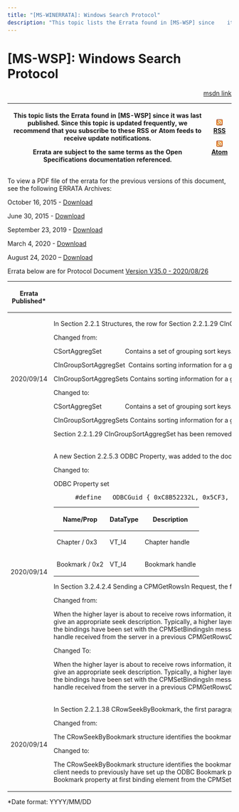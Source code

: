 ```yaml
---
title: "[MS-WINERRATA]: Windows Search Protocol"
description: "This topic lists the Errata found in [MS-WSP] since    it was last published. Since this topic is updated frequently, we recommend    that you"
---
```


# [MS-WSP]: Windows Search Protocol

<p align="right"><a href="https://msdn.microsoft.com/en-us/library/52a418c4-7503-4c50-b144-3dc450d5bc98">msdn link</a></p>
<p> </p>

<table>
 <thead>
  <tr>
   <th>
   <p>This topic lists the Errata found in [MS-WSP] since
   it was last published. Since this topic is updated frequently, we recommend
   that you subscribe to these RSS or Atom feeds to receive update
   notifications.</p>
   <p>Errata are subject to the same terms as the
   Open Specifications documentation referenced.</p>
   </th>
   <th>
   <p><img id="Picture 5" src="MS-WINERRATA_files/image001.png"><span><a href="http://blogs.msdn.com/b/protocol_content_errata/rss.aspx">RSS</a></span>
   </p>
   <p><img id="Picture 6" src="MS-WINERRATA_files/image001.png"><span><a href="http://blogs.msdn.com/b/protocol_content_errata/atom.aspx">Atom</a></span>
   </p>
   <p> </p>
   </th>
  </tr>
 </thead>
</table>

<p>To view a PDF file of the errata for the previous versions
of this document, see the following ERRATA Archives:</p>

<p>October 16, 2015 - <span><a href="http://go.microsoft.com/fwlink/?LinkID=690377">Download</a></span></p>

<p>June 30, 2015 - <span><a href="http://go.microsoft.com/fwlink/?LinkId=617579">Download</a></span> </p>

<p>September 23, 2019 - <span><a href="https://winprotocoldoc.blob.core.windows.net/productionwindowsarchives/MS-WINERRATA/%5bMS-WINERRATA%5d-190923.pdf">Download</a></span>
</p>

<p>March 4, 2020 - <span><a href="https://winprotocoldoc.blob.core.windows.net/productionwindowsarchives/MS-WINERRATA/%5bMS-WINERRATA%5d-200304.pdf">Download</a></span></p>

<p>August 24, 2020 – <span><a href="https://winprotocoldoc.blob.core.windows.net/productionwindowsarchives/MS-WINERRATA/%5bMS-WINERRATA%5d-200824.pdf">Download</a></span></p>

<p>Errata below are for Protocol Document <span><a href="https://docs.microsoft.com/en-us/openspecs/windows_protocols/ms-wsp/67328dcc-4e12-4e1e-be80-d91684df2f98">Version
V35.0 - 2020/08/26</a></span></p>

<table><thead>
  <tr>
   <th>
   <p>Errata Published*</p>
   </th>
   <th>
   <p>Description</p>
   </th>
  </tr>
 </thead><tbody><tr>
  <td>
  <p>2020/09/14</p>
  </td>
  <td>
  <p>In Section 2.2.1 Structures, the row for Section
  2.2.1.29 CInGroupSortAggregSet, was removed.</p>
  <p> </p>
  <p>Changed from:</p>
  <p> </p>
  <p>CSortAggregSet              Contains a set of grouping
  sort keys.</p>
  <p>CInGroupSortAggregSet  Contains sorting information
  for a group with regard to a parent group.&#8203;</p>
  <p>CInGroupSortAggregSets Contains sorting information
  for a group with regard to one or more parent groups.</p>
  <p> </p>
  <p>Changed to:</p>
  <p> </p>
  <p>CSortAggregSet              Contains a set of grouping
  sort keys.</p>
  <p>CInGroupSortAggregSets Contains sorting information
  for a group with regard to one or more parent groups.</p>
  <p> </p>
  <p>Section 2.2.1.29 CInGroupSortAggregSet has been
  removed from the document.</p>
  </td>
 </tr><tr>
  <td>
  <p>2020/09/14</p>
  </td>
  <td>
  <p>A new Section 2.2.5.3 ODBC Property, was added to the
  document:</p>
  <p> </p>
  <p>Changed to:</p>
  <p> </p>
  <p>ODBC Property set</p>
  <dl>
<dd>
<div><pre> #define   ODBCGuid { 0xC8B52232L, 0x5CF3, 0x11CE, {0xAD, 0xE5, 0x00, 0xAA, 0x00,0x44,   0x77, 0x3D } }
</pre></div>
</dd></dl>
  <table><thead>
    <tr>
     <th>
     <p>Name/Prop</p>
     </th>
     <th>
     <p>DataType</p>
     </th>
     <th>
     <p>Description</p>
     </th>
    </tr>
   </thead><tbody><tr>
    <td>
    <p>Chapter / 0x3</p>
    </td>
    <td>
    <p>VT_I4</p>
    </td>
    <td>
    <p>Chapter handle</p>
    </td>
   </tr><tr>
    <td>
    <p>Bookmark / 0x2</p>
    </td>
    <td>
    <p>VT_I4</p>
    </td>
    <td>
    <p>Bookmark handle</p>
    </td>
   </tr></tbody></table>
  <p> </p>
  <p>In Section 3.2.4.2.4 Sending a CPMGetRowsIn Request,
  the first paragraph was changed.</p>
  <p> </p>
  <p>Changed from:</p>
  <p> </p>
  <p>When the higher layer is about to receive rows
  information, it will provide the protocol client with valid cursor and
  chapter handles and give an appropriate seek description. Typically, a higher
  layer is expected to do so when it has a valid cursor and/or chapter handle,
  and the bindings have been set with the CPMSetBindingsIn message. To access
  the rowset in a chapter, the higher layer is to use the chapter handle
  received from the server in a previous CPMGetRowsOut message. </p>
  <p> </p>
  <p>Changed To:</p>
  <p> </p>
  <p>When the higher layer is about to receive rows
  information, it will provide the protocol client with valid cursor and
  chapter handles and give an appropriate seek description. Typically, a higher
  layer is expected to do so when it has a valid cursor and/or chapter handle,
  and the bindings have been set with the CPMSetBindingsIn message. To access
  the rowset in a chapter, the higher layer is to use the chapter handle
  received from the server in a previous CPMGetRowsOut message as ODBC property
  value (Chapter).</p>
  </td>
 </tr><tr>
  <td>
  <p>2020/09/14</p>
  </td>
  <td>
  <p>In Section 2.2.1.38 CRowSeekByBookmark, the first
  paragraph was changed:</p>
  <p> </p>
  <p>Changed from:</p>
  <p> </p>
  <p>The CRowSeekByBookmark structure identifies the
  bookmarks from which to begin retrieving rows for a CPMGetRowsIn message. </p>
  <p> </p>
  <p>Changed to:</p>
  <p> </p>
  <p>The CRowSeekByBookmark structure identifies the
  bookmarks from which to begin retrieving rows for a CPMGetRowsIn message. The
  client needs to previously have set up the ODBC Bookmark property per row at
  the column bindings, which is done by adding ODBC Bookmark property at first
  binding element from the CPMSetBindingIn message.</p>
  </td>
 </tr></tbody></table>

<p>*Date format: YYYY/MM/DD</p>


                